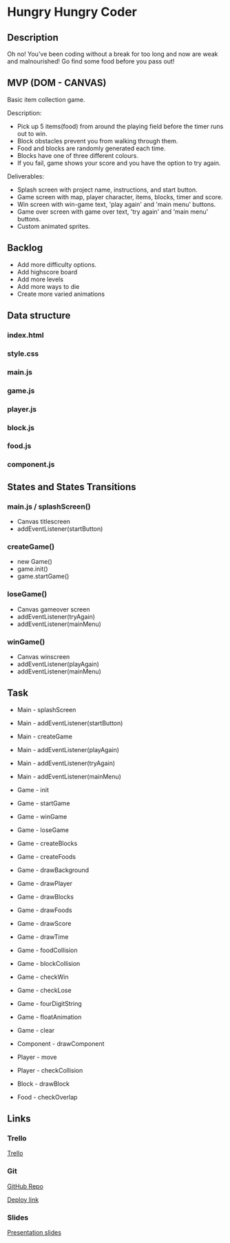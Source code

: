 # Hungry Hungry Coder

## Description

Oh no! You've been coding without a break for too long and now are weak and malnourished! Go find some food before you pass out!

## MVP (DOM - CANVAS)

Basic item collection game.

Description:

- Pick up 5 items(food) from around the playing field before the timer runs out to win.
- Block obstacles prevent you from walking through them.
- Food and blocks are randomly generated each time.
- Blocks have one of three different colours.
- If you fail, game shows your score and you have the option to try again.

Deliverables:

- Splash screen with project name, instructions, and start button.
- Game screen with map, player character, items, blocks, timer and score.
- Win screen with win-game text, 'play again' and 'main menu' buttons.
- Game over screen with game over text, 'try again' and 'main menu' buttons.
- Custom animated sprites.

## Backlog

- Add more difficulty options.
- Add highscore board
- Add more levels
- Add more ways to die
- Create more varied animations

## Data structure

### index.html

### style.css

### main.js

### game.js

### player.js

### block.js

### food.js

### component.js

## States and States Transitions

### main.js / splashScreen()

- Canvas titlescreen
- addEventListener(startButton)

### createGame()

- new Game()
- game.init()
- game.startGame()

### loseGame()

- Canvas gameover screen
- addEventListener(tryAgain)
- addEventListener(mainMenu)

### winGame()
- Canvas winscreen
- addEventListener(playAgain)
- addEventListener(mainMenu)

## Task

- Main - splashScreen
- Main - addEventListener(startButton)
- Main - createGame
- Main - addEventListener(playAgain)
- Main - addEventListener(tryAgain)
- Main - addEventListener(mainMenu)

- Game - init
- Game - startGame
- Game - winGame
- Game - loseGame
- Game - createBlocks
- Game - createFoods
- Game - drawBackground
- Game - drawPlayer
- Game - drawBlocks
- Game - drawFoods
- Game - drawScore
- Game - drawTime
- Game - foodCollision
- Game - blockCollision
- Game - checkWin
- Game - checkLose
- Game - fourDigitString
- Game - floatAnimation
- Game - clear

- Component - drawComponent

- Player - move
- Player - checkCollision

- Block - drawBlock

- Food - checkOverlap

## Links

### Trello

[Trello](https://trello.com/b/WDH8ph2e/hungry-hungry-coder)

### Git

[GitHub Repo](https://github.com/willemprins93/hungry-hungry-coder)

[Deploy link](https://willemprins93.github.io/hungry-hungry-coder/)

### Slides

[Presentation slides](https://docs.google.com/presentation/d/1xxxRjWQolXl_cSycCFTq3tMhnz9Agf5c3LczTCSJcGA/edit?usp=sharing)
